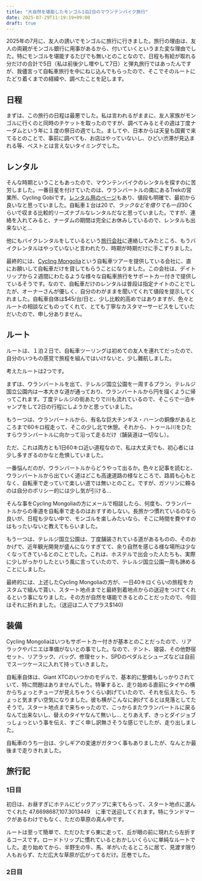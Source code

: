 ```yaml
---
title: "大自然を堪能したモンゴル1泊2日のマウンテンバイク旅行"
date: 2025-07-29T11:19:19+09:00
draft: true
---
```


2025年の7月に、友人の誘いでモンゴルに旅行に行きました。旅行の理由は、友人の両親がモンゴル銀行に用事があるから、付いていくというまた変な理由でした。特にモンゴルを堪能するたびでも無いとのことなので、日程も有給が取れる分だけの合計で5日（私は前後少し増やして7日）と弾丸旅行ではあったんですが、我儘言って自転車旅行を中にねじ込んでもらったので、そこでそのルートにたどり着くまでの経緯や、調べたことを記します。

## 日程

まずは、この旅行の日程は最悪でした。私は言われるがままに、友人家族がモンゴルに行くのと同時のチケットを取ったのですが、調べてみるとその週は丁度ナーダムという年に１度の祭日の週でした。ましてや、日本からは天皇も国賓で来てるとのことで、事前に調べても、お店はやっていないし、ひどい渋滞が見込まれる等、ベストとは言えないタイミングでした。

## レンタル

そんな時期ということもあったので、マウンテンバイクのレンタルを探すのに苦労しました。一番目星を付けていたのは、ウランバートルの南にあるTrekの営業所、Cycling Gobiです。[レンタル用のページ](https://www.cyclinggobi.com/bikerental)もあり、値段も明確で、最初から良いなと思っていました。自転車１台は$20で、ラックなどを借りても一日$30くらいで収まる比較的リーズナブルなレンタルだなと思っていました。ですが、連絡を入れてみると、ナーダムの期間は完全にお休みしているので、レンタルも出来ないと…

他にもバイクレンタルをしているという[旅行会社](https://www.travelgobimongolia.com/)に連絡してみたところ、もうバイクレンタルはやっていないと言われたり、時期が時期だけに手こずりました。

最終的には、[Cycling Mongolia](https://cyclemongolia.com/)という自転車ツアーを提供している会社に、直にお願いして自転車だけを貸してもらうことになりました。この会社は、デイトリップから２週間にわたるような様々な自転車旅行をサポートカー付きで提供しているそうです。なので、自転車だけのレンタルは普段は指定ナイトのことでしたが、オーナーさんが優しく、自分のわがままを聞いてくれて値段を提示してくれました。自転車自体は$45/台/日と、少し比較的高めではありますが、色々とルートの相談などものってくれて、とても丁寧なカスタマーサービスをしていただいたので、申し分ありません。

## ルート

ルートは、１泊２日で、自転車ツーリングは初めての友人を連れてだったので、自分のいつもの感覚で旅程を組んではいけないと、少し難航しました。

考えたルートは2つです。

まずは、ウランバートルを出て、テレルジ国立公園を一周するプラン。テレルジ国立公園内は一本大きな道が通っており、ウランバートルから円を描くように帰ってこれます。丁度テレルジの街あたりで川も流れているので、そこらで一泊キャンプをして2日の行程にしようかと思っていました。

もう一つは、ウランバートルから、有名な巨大チンギス・ハーンの銅像があるところまで60キロ程走って、そこの少し北で休憩。それから、トゥール川をひたすらウランバートルに向かって沿って走るだけ（舗装道は一切なし）。

ただ、これは両方とも1日60キロ近い道程なので、私は大丈夫でも、初心者には少し多すぎるのかなと危惧していました。

一番悩んだのが、ウランバートルからどうやって出るか。色々と記事を読むと、ウランバートルから出ていく道はどこも高速道路の様なところで、路肩も心もとなく、自転車で走っていて楽しい道では無いとのこと。ですが、ガソリンに頼るのは自分のポリシー的には少し気が引ける…

そんな事をCycling Mongoliaの方にメールで相談したら、何度も、ウランバートルからの車道を自転車で走るのはおすすめしない。長旅かつ慣れているのなら良いが、日程も少ない中で、モンゴルを楽しみたいなら、そこに時間を費やすのはもったいないと教えてもらいました。

もう一つは、テレルジ国立公園は、丁度舗装されている道があるものの、そのおかげで、近年観光開発が盛んになりすぎてて、余り自然を感じる様な場所は少なくなってきているとのことでした。これは、ホステルで出会った人たちも、実際に少しがっかりしたという風に言っていたので、テレルジ国立公園一周も諦めることにしました。

最終的には、上述したCycling Mongoliaの方が、一日40キロくらいの旅程をカスタムで組んで貰い、スタート地点までと最終到着地点からの送迎をつけてくれるという事になりました。その方が自然を堪能できるとのことだったので、今回はそれに折れました。（送迎は二人でプラス$140)

## 装備

Cycling Mongoliaはいつもサポートカー付きが基本とのことだったので、リアラックやパニエは準備がないとの事でした。なので、テント、寝袋、その他野宿セット、リアラック、バッグ、修理セット、SPDのペダルとシューズなどは自前でスーツケースに入れて持っていきました。

自転車自体は、Giant XTCのいつかのモデルで、基本的に整備もしっかりされていて、特に問題はありませんでした。特筆すると、走り始める直前にタイヤの横からちょっとチューブが見えちゃうくらい剥げていたので、それを伝えたら、ちょっと気まずい空気になりました。彼も横がこんなに剥げてるとは見落としてたそうで。スタート地点まで来ちゃったので、こっからまたウランバートルに戻るなんて出来ないし、替えのタイヤなんて無いし… とりあえず、きっとダイジョブっしょっという事を伝え、すごく申し訳無さそうな感じでしたが、走り出しました。

自転車のうち一台は、少しギアの変速がガタつく事もありましたが、なんとか最後まで走りきれました。

## 旅行記

### 1日目

初日は、お昼すぎにホテルにピックアップに来てもらって、スタート地点に選んでくれた 47.6698687,107.3013449　に車で送迎してくれます。特にランドマークがあるわけでもなく、ただの草原の真ん中です。

ルートは至って簡単で、ただひたすら東に走って、丘が眼の前に現れたら左折するコースです。ロードトリップに慣れているとおかしいくらいに単純なルートでした。走り始めてから、半野生の牛、馬、羊がいたるところに居て、見渡す限り人もおらず、ただ広大な草原が広がってるだけ。圧巻でした。

### 2日目


